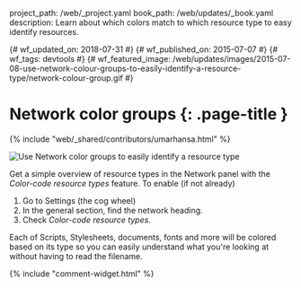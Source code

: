 project_path: /web/_project.yaml
book_path: /web/updates/_book.yaml
description: Learn about which colors match to which resource type to easy identify resources.

{# wf_updated_on: 2018-07-31 #}
{# wf_published_on: 2015-07-07 #}
{# wf_tags: devtools #}
{# wf_featured_image: /web/updates/images/2015-07-08-use-network-colour-groups-to-easily-identify-a-resource-type/network-colour-group.gif #}

# Network color groups {: .page-title }

{% include "web/_shared/contributors/umarhansa.html" %}


<img src="/web/updates/images/2015-07-08-use-network-colour-groups-to-easily-identify-a-resource-type/network-colour-group.gif" alt="Use Network color groups to easily identify a resource type">

Get a simple overview of resource types in the Network panel with the <em>Color-code resource types</em> feature. To enable (if not already)

<ol>
<li>Go to Settings (the cog wheel)</li>
<li>In the general section, find the network heading.</li>
<li>Check <em>Color-code resource types</em>.</li>
</ol>

Each of Scripts, Stylesheets, documents, fonts and more will be colored based on its type so you can easily understand what you're looking at without having to read the filename.



		


{% include "comment-widget.html" %}
